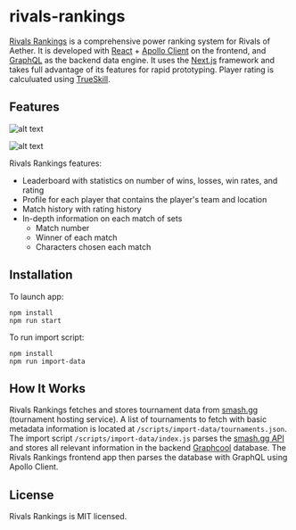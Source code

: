 # rivals-rankings

[Rivals Rankings](http://rivalsrankings.com/) is a comprehensive power ranking system for Rivals of Aether. It is developed with [React](https://reactjs.org/) + [Apollo Client](https://www.apollographql.com/client/) on the frontend, and [GraphQL](http://graphql.org/) as the backend data engine. It uses the [Next.js](https://github.com/zeit/next.js/) framework and takes full advantage of its features for rapid prototyping. Player rating is calculuated using [TrueSkill](https://www.microsoft.com/en-us/research/project/trueskill-ranking-system/).

## Features

![alt text](https://i.imgur.com/ii6kMhB.png "Rivals Rankings Leaderboard")

![alt text](https://imgur.com/kRT3mIi.png "Rivals Rankings Player Profile")

Rivals Rankings features:

* Leaderboard with statistics on number of wins, losses, win rates, and rating
* Profile for each player that contains the player's team and location
* Match history with rating history
* In-depth information on each match of sets
  * Match number
  * Winner of each match
  * Characters chosen each match

## Installation

To launch app:
```
npm install
npm run start
```

To run import script:
```
npm install
npm run import-data
```

## How It Works

Rivals Rankings fetches and stores tournament data from [smash.gg](https://smash.gg/) (tournament hosting service). A list of tournaments to fetch with basic metadata information is located at `/scripts/import-data/tournaments.json`. The import script `/scripts/import-data/index.js` parses the [smash.gg API](https://help.smash.gg/hc/en-us/articles/217471947-API-Access) and stores all relevant information in the backend [Graphcool](https://www.graph.cool/) database. The Rivals Rankings frontend app then parses the database with GraphQL using Apollo Client.

## License

Rivals Rankings is MIT licensed.
